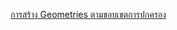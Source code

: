 [การสร้าง Geometries ตามขอบเขตการปกครอง](https://map.longdo.com/docs/javascript/geometry/districtobject)
